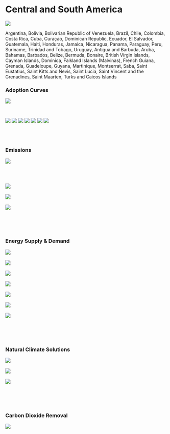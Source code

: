 # Central and South America

![](../region%20maps/CSAM.png)

Argentina, Bolivia, Bolivarian Republic of Venezuela, Brazil, Chile, Colombia, Costa Rica, Cuba, Curaçao, Dominican Republic, Ecuador, El Salvador, Guatemala, Haiti, Honduras, Jamaica, Nicaragua, Panama, Paraguay, Peru, Suriname, Trinidad and Tobago, Uruguay, Antigua and Barbuda, Aruba, Bahamas, Barbados, Belize, Bermuda, Bonaire, British Virgin Islands, Cayman Islands, Dominica, Falkland Islands (Malvinas), French Guiana, Grenada, Guadeloupe, Guyana, Martinique, Montserrat, Saba, Saint Eustatius, Saint Kitts and Nevis, Saint Lucia, Saint Vincent and the Grenadines, Saint Maarten, Turks and Caicos Islands

### Adoption Curves

![](../podi/data/figs/scurves-CSAM)

<br/>

![](../podi/data/figs/scurves_ind-Grid-CSAM)
![](../podi/data/figs/scurves_ind-Transport-CSAM)
![](../podi/data/figs/scurves_ind-Buildings-CSAM)
![](../podi/data/figs/scurves_ind-Industry-CSAM)
![](../podi/data/figs/scurves_ind-RegenerativeAgriculture-CSAM)
![](../podi/data/figs/scurves_ind-Forests&Wetlands-CSAM)
![](../podi/data/figs/scurves_ind-CarbonDioxideRemoval-CSAM)

<br/><br/>

### Emissions

![](../podi/data/figs/mitigationwedges-CSAM)

<br/><br/>

![](../podi/data/figs/emissions-ffi_emissions-CSAM)<br/><br/>
![](../podi/data/figs/emissions-CH4_emissions-CSAM)<br/><br/>
![](../podi/data/figs/emissions-N2O_emissions-CSAM)<br/><br/>

<br/><br/>

### Energy Supply & Demand

![](../podi/data/figs/energydemand_pathway-CSAM)<br/><br/>
![](../podi/data/figs/energysupply_pathway-CSAM)<br/><br/>
![](../podi/data/figs/electricity_pathway-CSAM)<br/><br/>
![](../podi/data/figs/elecbysector_pathway-CSAM)<br/><br/>
![](../podi/data/figs/buildings_pathway-CSAM)<br/><br/>
![](../podi/data/figs/industry_pathway-CSAM)<br/><br/>
![](../podi/data/figs/transport_pathway-CSAM)<br/><br/>

<br/><br/>

### Natural Climate Solutions

![](../podi/data/figs/ra_pathway-CSAM)<br/><br/>
![](../podi/data/figs/fw_pathway-CSAM)<br/><br/>
![](../podi/data/figs/afolu_pathway-CSAM)<br/><br/>

<br/><br/>

### Carbon Dioxide Removal

![](../podi/data/figs/cdr_pathway-CSAM)<br/><br/>


